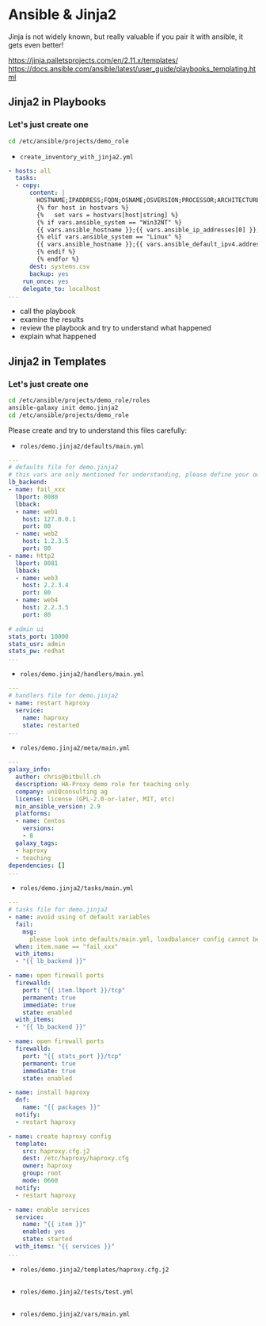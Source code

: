 # Ansible & Jinja2 
Jinja is not widely known, but really valuable if you pair it with ansible, it gets even better!

https://jinja.palletsprojects.com/en/2.11.x/templates/
https://docs.ansible.com/ansible/latest/user_guide/playbooks_templating.html


## Jinja2 in Playbooks
### Let's just create one
```bash
cd /etc/ansible/projects/demo_role
```
* <code>create_inventory_with_jinja2.yml</code>
```yaml
- hosts: all
  tasks:
  - copy:
      content: |
        HOSTNAME;IPADDRESS;FQDN;OSNAME;OSVERSION;PROCESSOR;ARCHITECTURE;MEMORY;
        {% for host in hostvars %}
        {%   set vars = hostvars[host|string] %}
        {% if vars.ansible_system == "Win32NT" %}
        {{ vars.ansible_hostname }};{{ vars.ansible_ip_addresses[0] }};{{ vars.ansible_fqdn }};{{ vars.ansible_distribution }};{{ vars.ansible_distribution_version }};{{ vars.ansible_processor[1] }};{{ vars.ansible_architecture }};{{ (vars.ansible_memtotal_mb/1024)|round|int }};  
        {% elif vars.ansible_system == "Linux" %}
        {{ vars.ansible_hostname }};{{ vars.ansible_default_ipv4.address }};{{ vars.ansible_fqdn }};{{ vars.ansible_distribution }};{{ vars.ansible_distribution_version }};{{ vars.ansible_processor[1] }};{{ vars.ansible_architecture }};{{ (vars.ansible_memtotal_mb/1024)|round|int }};  
        {% endif %}
        {% endfor %}
      dest: systems.csv
      backup: yes
    run_once: yes
    delegate_to: localhost
...

```
* call the playbook
* examine the results
* review the playbook and try to understand what happened
* explain what happened

## Jinja2 in Templates
### Let's just create one
```bash
cd /etc/ansible/projects/demo_role/roles
ansible-galaxy init demo.jinja2
cd /etc/ansible/projects/demo_role
```
Please create and try to understand this files carefully:

* <code>roles/demo.jinja2/defaults/main.yml</code>
```yaml
---
# defaults file for demo.jinja2
# this vars are only mentioned for understanding, please define your own config outside of the role
lb_backend:
- name: fail_xxx
  lbport: 8080
  lbback:
  - name: web1
    host: 127.0.0.1
    port: 80
  - name: web2
    host: 1.2.3.5
    port: 80
- name: http2
  lbport: 8081
  lbback:
  - name: web3
    host: 2.2.3.4
    port: 80
  - name: web4
    host: 2.2.3.5
    port: 80

# admin ui
stats_port: 10000
stats_usr: admin
stats_pw: redhat
...
```

* <code>roles/demo.jinja2/handlers/main.yml</code>
```yaml
---
# handlers file for demo.jinja2
- name: restart haproxy
  service:
    name: haproxy
    state: restarted
...
```

* <code>roles/demo.jinja2/meta/main.yml</code>
```yaml
---
galaxy_info:
  author: chris@bitbull.ch
  description: HA-Proxy demo role for teaching only
  company: uniQconsulting ag
  license: license (GPL-2.0-or-later, MIT, etc)
  min_ansible_version: 2.9
  platforms:
  - name: Centos
    versions:
    - 8
  galaxy_tags:
  - haproxy
  - teaching
dependencies: []
...
```
* <code>roles/demo.jinja2/tasks/main.yml</code>
```yaml
---
# tasks file for demo.jinja2
- name: avoid using of default variables
  fail:
    msg:
      please look into defaults/main.yml, loadbalancer config cannot be a guess
  when: item.name == "fail_xxx"
  with_items: 
  - "{{ lb_backend }}"

- name: open firewall ports
  firewalld:
    port: "{{ item.lbport }}/tcp"
    permanent: true 
    immediate: true 
    state: enabled
  with_items:
  - "{{ lb_backend }}"

- name: open firewall ports
  firewalld:
    port: "{{ stats_port }}/tcp"
    permanent: true 
    immediate: true 
    state: enabled

- name: install haproxy
  dnf:
    name: "{{ packages }}"
  notify:
  - restart haproxy

- name: create haproxy config
  template: 
    src: haproxy.cfg.j2 
    dest: /etc/haproxy/haproxy.cfg 
    owner: haproxy 
    group: root 
    mode: 0660
  notify:
  - restart haproxy

- name: enable services
  service:
    name: "{{ item }}"
    enabled: yes
    state: started
  with_items: "{{ services }}"
...
```
* <code>roles/demo.jinja2/templates/haproxy.cfg.j2</code>
```yaml
```
* <code>roles/demo.jinja2/tests/test.yml</code>
```yaml
```
* <code>roles/demo.jinja2/vars/main.yml</code>
```yaml
```




<!--stackedit_data:
eyJoaXN0b3J5IjpbLTE5NDg1Mzc3ODcsLTE1NTA2MjA3NTAsLT
EyOTYxNTc0MTksNjI5ODMwNzI4XX0=
-->